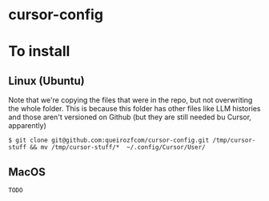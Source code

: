 # cursor-config

# To install

## Linux (Ubuntu)

Note that we're copying the files that were in the repo, but not overwriting the whole folder. This is because this folder has other files like LLM histories and those aren't versioned on Github (but they are still needed bu Cursor, apparently)

```
$ git clone git@github.com:queirozfcom/cursor-config.git /tmp/cursor-stuff && mv /tmp/cursor-stuff/*  ~/.config/Cursor/User/
```

## MacOS

`TODO`

